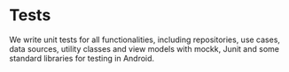 # Tests

We write unit tests for all functionalities, including repositories, use cases, data sources,
utility classes and view models with mockk, Junit and some standard libraries for testing in
Android.